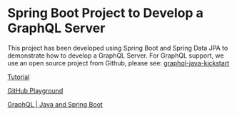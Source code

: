 # Spring Boot Project to Develop a GraphQL Server
This project has been developed using Spring Boot and Spring Data JPA to demonstrate how to develop a GraphQL Server. For GraphQL support, we use an open source project from Github, please see: [graphql-java-kickstart](https://github.com/graphql-java-kickstart)

[Tutorial](https://medium.com/@md.ali.azam/graphql-api-server-using-spring-boot-jpa-41ac1f6ad1c)

[GitHub Playground](https://docs.github.com/en/graphql/overview/explorer)

[GraphQL | Java and Spring Boot](https://www.graphql-java.com/tutorials/getting-started-with-spring-boot)